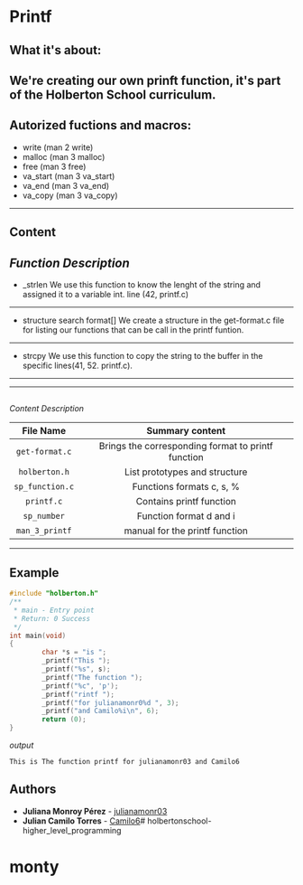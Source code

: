 # Printf

## What it's about:
We're creating our own prinft function, it's part of the Holberton School curriculum.
---
## Autorized fuctions and macros:
* write (man 2 write)
* malloc (man 3 malloc)
* free (man 3 free)
* va_start (man 3 va_start)
* va_end (man 3 va_end)
* va_copy (man 3 va_copy)
---
## Content
*Function Description*
----
- _strlen
 We use this function to know the lenght of the string and assigned it to a variable int. line (42, printf.c)
----
- structure search format[]
We create a structure in the get-format.c file for listing our functions that can be call in the printf funtion.
----
- strcpy
We use this function to copy the string to the buffer in the specific lines(41, 52. printf.c).
-----

-----
##
*Content Description*

| 	File Name   |				 Summary content				   |
|  		:---:   | 		     		:---: 	 					   |
|`get-format.c` |Brings the corresponding format to printf function|
|`holberton.h`  |List prototypes and structure					   |
|`sp_function.c`|Functions formats c, s, %  					   |
|`printf.c`	    |Contains printf function						   |
|`sp_number`	|Function format d and i						   |
|`man_3_printf`	|manual for the printf function					   |

------
## Example

```C
#include "holberton.h"
/**
 * main - Entry point
 * Return: 0 Success
 */
int main(void)
{
    	char *s = "is ";
		_printf("This ");
		_printf("%s", s);
		_printf("The function ");
		_printf("%c", 'p');
		_printf("rintf ");
		_printf("for julianamonr0%d ", 3);
		_printf("and Camilo%i\n", 6);
        return (0);
}
```
*output*

`This is The function printf for julianamonr03 and Camilo6`

## Authors
* **Juliana Monroy Pérez** - [julianamonr03](https://github.com/julianamonr03)
* **Julian Camilo Torres** - [Camilo6](https://github.com/Camilo6)# holbertonschool-higher_level_programming
# monty
